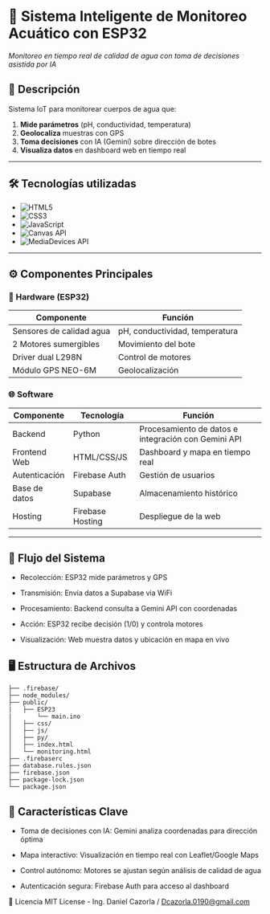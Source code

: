 # 🌊 Sistema Inteligente de Monitoreo Acuático con ESP32

*Monitoreo en tiempo real de calidad de agua con toma de decisiones asistida por IA*

## 📌 Descripción
Sistema IoT para monitorear cuerpos de agua que:
1. **Mide parámetros** (pH, conductividad, temperatura)  
2. **Geolocaliza** muestras con GPS  
3. **Toma decisiones** con IA (Gemini) sobre dirección de botes  
4. **Visualiza datos** en dashboard web en tiempo real  

---

## 🛠 Tecnologías utilizadas

- ![HTML5](https://img.shields.io/badge/-HTML5-E34F26?logo=html5&logoColor=white)
- ![CSS3](https://img.shields.io/badge/-CSS3-1572B6?logo=css3&logoColor=white)
- ![JavaScript](https://img.shields.io/badge/-JavaScript-F7DF1E?logo=javascript&logoColor=black)
- ![Canvas API](https://img.shields.io/badge/-Canvas_API-000000?logo=html5&logoColor=white)
- ![MediaDevices API](https://img.shields.io/badge/-MediaDevices_API-000000?logo=webcomponents&logoColor=white)

---

## ⚙️ Componentes Principales

### 🔌 Hardware (ESP32)
| Componente               | Función                                  |
|--------------------------|------------------------------------------|
| Sensores de calidad agua | pH, conductividad, temperatura           |
| 2 Motores sumergibles    | Movimiento del bote                      |
| Driver dual L298N        | Control de motores                       |
| Módulo GPS NEO-6M        | Geolocalización                          |

### 🌐 Software
| Componente          | Tecnología          | Función                                  |
|---------------------|---------------------|------------------------------------------|
| Backend            | Python              | Procesamiento de datos e integración con Gemini API |
| Frontend Web       | HTML/CSS/JS         | Dashboard y mapa en tiempo real          |
| Autenticación      | Firebase Auth       | Gestión de usuarios                     |
| Base de datos      | Supabase            | Almacenamiento histórico                |
| Hosting            | Firebase Hosting    | Despliegue de la web                    |

---

## 🔄 Flujo del Sistema
- Recolección: ESP32 mide parámetros y GPS

- Transmisión: Envía datos a Supabase via WiFi

- Procesamiento: Backend consulta a Gemini API con coordenadas

- Acción: ESP32 recibe decisión (1/0) y controla motores

- Visualización: Web muestra datos y ubicación en mapa en vivo

## 🖥️ Estructura de Archivos
```text
├── .firebase/ 
├── node_modules/              
├── public/
|   ├── ESP23
|       └── main.ino     
│   ├── css/
│   ├── js/
│   ├── py/
│   ├── index.html       
│   └── monitoring.html  
├── .firebaserc
├── database.rules.json
├── firebase.json
├── package-lock.json
└── package.json    
```
## 🌟 Características Clave
- Toma de decisiones con IA: Gemini analiza coordenadas para dirección óptima

- Mapa interactivo: Visualización en tiempo real con Leaflet/Google Maps

- Control autónomo: Motores se ajustan según análisis de calidad de agua

- Autenticación segura: Firebase Auth para acceso al dashboard

📜 Licencia
MIT License - Ing. Daniel Cazorla / Dcazorla.0190@gmail.com
